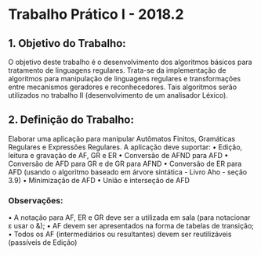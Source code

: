 # Trabalho Prático I - 2018.2

## 1. Objetivo do Trabalho:
O objetivo deste trabalho é o desenvolvimento dos algoritmos básicos para tratamento de linguagens regulares. Trata-se da implementação de algoritmos para manipulação de linguagens regulares e transformações entre mecanismos geradores e reconhecedores. Tais algoritmos serão utilizados no trabalho II (desenvolvimento de um analisador Léxico).

## 2. Definição do Trabalho:
Elaborar uma aplicação para manipular Autômatos Finitos, Gramáticas Regulares e Expressões Regulares. A aplicação deve suportar:
• Edição, leitura e gravação de AF, GR e ER
• Conversão de AFND para AFD
• Conversão de AFD para GR e de GR para AFND
• Conversão de ER para AFD (usando o algoritmo baseado em árvore sintática - Livro Aho - seção 3.9)
• Minimização de AFD
• União e interseção de AFD

### Observações:
• A notação para AF, ER e GR deve ser a utilizada em sala (para notacionar ε usar o &);
• AF devem ser apresentados na forma de tabelas de transição;
• Todos os AF (intermediários ou resultantes) devem ser reutilizáveis (passíveis de Edição)
